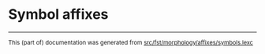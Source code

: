 
# Symbol affixes

* * *

<small>This (part of) documentation was generated from [src/fst/morphology/affixes/symbols.lexc](https://github.com/giellalt/lang-inp/blob/main/src/fst/morphology/affixes/symbols.lexc)</small>
